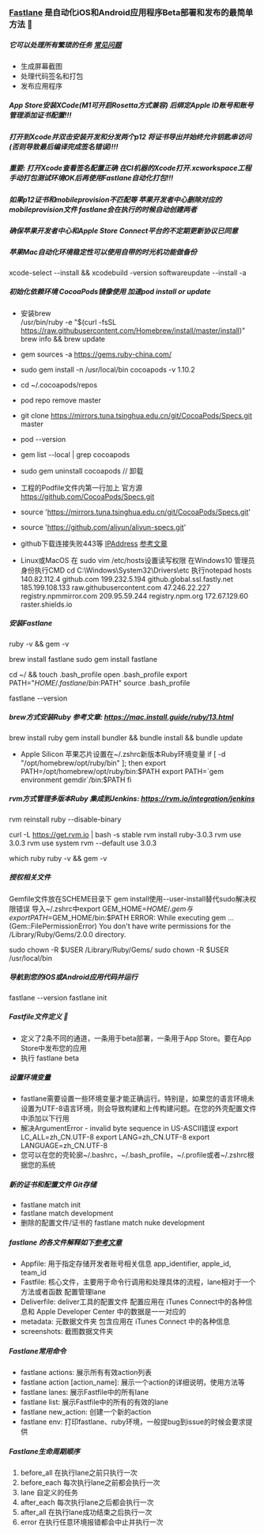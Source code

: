 ### [Fastlane](https://docs.fastlane.tools/) 是自动化iOS和Android应用程序Beta部署和发布的最简单方法 🚀

##### 它可以处理所有繁琐的任务 [常见问题](https://docs.fastlane.tools/faqs/)

- 生成屏幕截图
- 处理代码签名和打包
- 发布应用程序
  
##### App Store安装XCode(M1可开启Rosetta方式兼容)  后绑定Apple ID账号和账号管理添加证书配置!!!
##### 打开到Xcode并双击安装开发和分发两个p12 将证书导出并始终允许钥匙串访问(否则导致最后编译完成签名错误)!!!
##### 重要: 打开Xcode查看签名配置正确  在CI机器的Xcode打开.xcworkspace工程手动打包测试环境OK后再使用Fastlane自动化打包!!!
##### 如果p12证书和mobileprovision不匹配等 苹果开发者中心删除对应的mobileprovision文件 fastlane会在执行的时候自动创建两者
##### 确保苹果开发者中心和Apple Store Connect平台的不定期更新协议已同意
##### 苹果Mac自动化环境稳定性可以使用自带的时光机功能做备份

xcode-select --install && xcodebuild -version
softwareupdate --install -a

##### 初始化依赖环境 CocoaPods镜像使用 加速pod install or update
- 安装brew  
  /usr/bin/ruby -e "$(curl -fsSL https://raw.githubusercontent.com/Homebrew/install/master/install)"
  brew info && brew update
  
- gem sources -a https://gems.ruby-china.com/
- sudo gem install -n /usr/local/bin cocoapods -v 1.10.2 
- cd ~/.cocoapods/repos
- pod repo remove master
- git clone https://mirrors.tuna.tsinghua.edu.cn/git/CocoaPods/Specs.git master
- pod --version
- gem list --local | grep cocoapods
- sudo gem uninstall cocoapods  // 卸载

- 工程的Podfile文件内第一行加上 官方源 https://github.com/CocoaPods/Specs.git
- source 'https://mirrors.tuna.tsinghua.edu.cn/git/CocoaPods/Specs.git'
- source 'https://github.com/aliyun/aliyun-specs.git'

- github下载连接失败443等 [IPAddress](https://www.ipaddress.com/) [参考文章](https://www.jianshu.com/p/070a762d47d0)
- Linux或MacOS 在 sudo vim /etc/hosts设置读写权限 在Windows10 管理员身份执行CMD cd C:\Windows\System32\Drivers\etc 执行notepad hosts
  140.82.112.4 github.com 
  199.232.5.194 github.global.ssl.fastly.net 
  185.199.108.133 raw.githubusercontent.com
  47.246.22.227 registry.npmmirror.com 
  209.95.59.244 registry.npm.org
  172.67.129.60 raster.shields.io
  
##### 安装Fastlane
ruby -v && gem -v

brew install fastlane
sudo gem install fastlane

cd ~/ && touch .bash_profile
open .bash_profile
export PATH="$HOME/.fastlane/bin:$PATH"
source .bash_profile

fastlane --version

##### brew方式安装Ruby 参考文章: https://mac.install.guide/ruby/13.html
brew install ruby
gem install bundler && bundle install && bundle update

- Apple Silicon 苹果芯片设置在~/.zshrc新版本Ruby环境变量
if [ -d "/opt/homebrew/opt/ruby/bin" ]; then
export PATH=/opt/homebrew/opt/ruby/bin:$PATH
export PATH=`gem environment gemdir`/bin:$PATH
fi

##### rvm方式管理多版本Ruby 集成到Jenkins: https://rvm.io/integration/jenkins
rvm reinstall ruby --disable-binary

curl -L https://get.rvm.io | bash -s stable
rvm install ruby-3.0.3
rvm use 3.0.3
rvm use system
rvm --default use 3.0.3

which ruby
ruby -v && gem -v

##### 授权相关文件
Gemfile文件放在SCHEME目录下
gem install使用--user-install替代sudo解决权限错误  导入~/.zshrc中export GEM_HOME=$HOME/.gem 与 export PATH=$GEM_HOME/bin:$PATH
ERROR:  While executing gem ... (Gem::FilePermissionError)
You don't have write permissions for the /Library/Ruby/Gems/2.0.0 directory.

sudo chown -R $USER /Library/Ruby/Gems/
sudo chown -R $USER /usr/local/bin

##### 导航到您的iOS或Android应用代码并运行
fastlane --version
fastlane init

##### Fastfile文件定义 🎉
- 定义了2条不同的通道，一条用于beta部署，一条用于App Store。要在App Store中发布您的应用
- 执行 fastlane beta

##### 设置环境变量
- fastlane需要设置一些环境变量才能正确运行。特别是，如果您的语言环境未设置为UTF-8语言环境，则会导致构建和上传构建问题。在您的外壳配置文件中添加以下行用
- 解决ArgumentError - invalid byte sequence in US-ASCII错误
  export LC_ALL=zh_CN.UTF-8
  export LANG=zh_CN.UTF-8
  export LANGUAGE=zh_CN.UTF-8
- 您可以在您的壳轮廓~/.bashrc，~/.bash_profile，~/.profile或者~/.zshrc根据您的系统

##### 新的证书和配置文件 Git存储
- fastlane match init 
- fastlane match development
- 删除的配置文件/证书的 fastlane match nuke development 

##### fastlane 的各文件解释如下[参考文章](https://www.jianshu.com/p/f6aeddb50167)
- Appfile: 用于指定存储开发者账号相关信息 app_identifier, apple_id, team_id
- Fastfile: 核心文件，主要用于命令行调用和处理具体的流程，lane相对于一个方法或者函数 配置管理lane
- Deliverfile: deliver工具的配置文件 配置应用在 iTunes Connect中的各种信息和 Apple Developer Center 中的数据是一一对应的
- metadata:  元数据文件夹 包含应用在 iTunes Connect 中的各种信息
- screenshots: 截图数据文件夹

##### Fastlane常用命令
- fastlane actions: 展示所有有效action列表
- fastlane action [action_name]: 展示一个action的详细说明，使用方法等
- fastlane lanes: 展示Fastfile中的所有lane
- fastlane list: 展示Fastfile中的所有的有效的lane
- fastlane new_action: 创建一个新的action
- fastlane env: 打印fastlane、ruby环境，一般提bug到issue的时候会要求提供

##### Fastlane生命周期顺序
1. before_all 在执行lane之前只执行一次
2. before_each 每次执行lane之前都会执行一次
3. lane 自定义的任务
4. after_each 每次执行lane之后都会执行一次
5. after_all 在执行lane成功结束之后执行一次
6. error 在执行任意环境报错都会中止并执行一次

